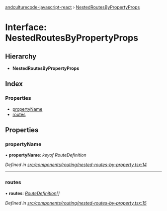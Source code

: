 [andculturecode-javascript-react](../README.md) › [NestedRoutesByPropertyProps](nestedroutesbypropertyprops.md)

# Interface: NestedRoutesByPropertyProps

## Hierarchy

* **NestedRoutesByPropertyProps**

## Index

### Properties

* [propertyName](nestedroutesbypropertyprops.md#propertyname)
* [routes](nestedroutesbypropertyprops.md#routes)

## Properties

###  propertyName

• **propertyName**: *keyof RouteDefinition*

*Defined in [src/components/routing/nested-routes-by-property.tsx:14](https://github.com/AndcultureCode/AndcultureCode.JavaScript.React/blob/b81c1eb/src/components/routing/nested-routes-by-property.tsx#L14)*

___

###  routes

• **routes**: *[RouteDefinition](routedefinition.md)[]*

*Defined in [src/components/routing/nested-routes-by-property.tsx:15](https://github.com/AndcultureCode/AndcultureCode.JavaScript.React/blob/b81c1eb/src/components/routing/nested-routes-by-property.tsx#L15)*
